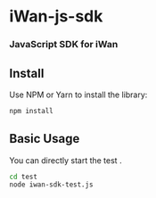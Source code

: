 # iWan-js-sdk
### JavaScript SDK for iWan

## Install
Use NPM or Yarn to install the library:

```bash
npm install
```
## Basic Usage
You can directly start the test .
```bash
cd test
node iwan-sdk-test.js
```
